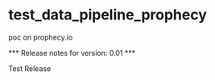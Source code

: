 # test_data_pipeline_prophecy
poc on prophecy.io


*** Release notes for version: 0.01 ***

Test Release